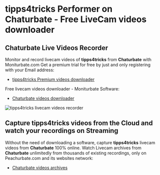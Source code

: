 # tipps4tricks Performer on Chaturbate - Free LiveCam videos downloader

## Chaturbate Live Videos Recorder

Monitor and record livecam videos of **tipps4tricks** from **Chaturbate** with Moniturbate.com
Get a premium trial for free by just and only registering with your Email address:
* [tipps4tricks Premium videos downloader](https://moniturbate.com/request-demo-licence-key.html)

Free livecam videos downloader - Moniturbate Software:
* [Chaturbate videos downloader](https://moniturbate.com/moniturbate-download-software.html)

![tipps4tricks livecam videos recorder](https://peachurnet.com/templates/moniturbate-software.png)


## Capture tipps4tricks videos from the Cloud and watch your recordings on Streaming

Without the need of downloading a software, capture **tipps4tricks** livecam videos from **Chaturbate** 100% online.
Watch Livecam archives from **Chaturbate** unlimitedly from thousands of existing recordings, only on Peachurbate.com and its websites network:
* [Chaturbate videos archives](https://peachurnet.com/)